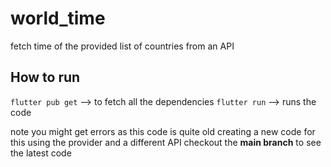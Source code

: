 # world_time

fetch time of the provided list of countries from an API

## How to run
`flutter pub get` --> to fetch all the dependencies
`flutter run` --> runs the code

 note you might get errors as this code is quite old 
 creating a new code for this using the provider and a different API 
 checkout the **main branch** to see the latest code
